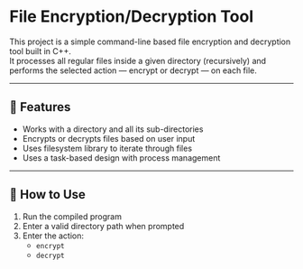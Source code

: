 # File Encryption/Decryption Tool

This project is a simple command-line based file encryption and decryption tool built in C++.  
It processes all regular files inside a given directory (recursively) and performs the selected
action — encrypt or decrypt — on each file.

---

## 🔧 Features

- Works with a directory and all its sub-directories
- Encrypts or decrypts files based on user input
- Uses filesystem library to iterate through files
- Uses a task-based design with process management

---

## 📌 How to Use

1. Run the compiled program
2. Enter a valid directory path when prompted
3. Enter the action:  
   - `encrypt`  
   - `decrypt`